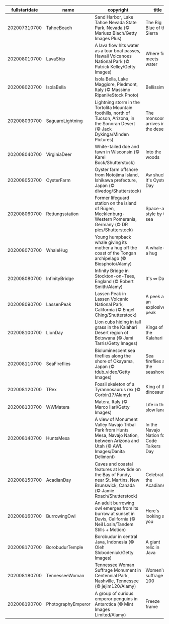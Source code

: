 |fullstartdate|name|copyright|title|image|
|--|--|--|--|--|
202007310700|TahoeBeach|Sand Harbor, Lake Tahoe Nevada State Park, Nevada (© Mariusz Blach/Getty Images Plus)|The Big Blue of the Sierra|![](/en-US/2020/08/202007310700TahoeBeach.jpg)|
202008010700|LavaShip|A lava flow hits water as a tour boat passes, Hawaii Volcanoes National Park (© Patrick Kelley/Getty Images)|Where fire meets water|![](/en-US/2020/08/202008010700LavaShip.jpg)|
202008020700|IsolaBella|Isola Bella, Lake Maggiore, Piedmont, Italy (© Massimo Ripani/eStock Photo)|Bellissima!|![](/en-US/2020/08/202008020700IsolaBella.jpg)|
202008030700|SaguaroLightning|Lightning storm in the Tortolita Mountain foothills, north of Tucson, Arizona, in the Sonoran Desert (© Jack Dykinga/Minden Pictures)|The monsoon arrives in the desert|![](/en-US/2020/08/202008030700SaguaroLightning.jpg)|
202008040700|VirginiaDeer|White-tailed doe and fawn in Wisconsin (© Karel Bock/Shutterstock)|Into the woods|![](/en-US/2020/08/202008040700VirginiaDeer.jpg)|
202008050700|OysterFarm|Oyster farm offshore from Notojima Island, Ishikawa prefecture, Japan (© divedog/Shutterstock)|Aw shucks, It's Oyster Day|![](/en-US/2020/08/202008050700OysterFarm.jpg)|
202008060700|Rettungsstation|Former lifeguard station on the island of Rügen, Mecklenburg-Western Pomerania, Germany (© DR pics/Shutterstock)|Space-age style by the sea|![](/en-US/2020/08/202008060700Rettungsstation.jpg)|
202008070700|WhaleHug|Young humpback whale giving its mother a hug off the coast of the Tongan archipelago (© Biosphoto/Alamy)|A whale of a hug|![](/en-US/2020/08/202008070700WhaleHug.jpg)|
202008080700|InfinityBridge|Infinity Bridge in Stockton-on-Tees, England (© Robert Smith/Alamy)|It's ∞ Day!|![](/en-US/2020/08/202008080700InfinityBridge.jpg)|
202008090700|LassenPeak|Lassen Peak in Lassen Volcanic National Park, California (© Engel Ching/Shutterstock)|A peek at an explosive peak|![](/en-US/2020/08/202008090700LassenPeak.jpg)|
202008100700|LionDay|Lion cubs hiding in tall grass in the Kalahari Desert region of Botswana (© Jami Tarris/Getty Images)|Kings of the Kalahari|![](/en-US/2020/08/202008100700LionDay.jpg)|
202008110700|SeaFireflies|Bioluminescent sea fireflies along the shore of Okayama, Japan (© tdub_video/Getty Images)|Sea fireflies at the seashore|![](/en-US/2020/08/202008110700SeaFireflies.jpg)|
202008120700|TRex|Fossil skeleton of a Tyrannosaurus rex (© Corbin17/Alamy)|King of the dinosaurs|![](/en-US/2020/08/202008120700TRex.jpg)|
202008130700|WWMatera|Matera, Italy (© Marco Ilari/Getty Images)|Life in the slow lane|![](/en-US/2020/08/202008130700WWMatera.jpg)|
202008140700|HuntsMesa|A view of Monument Valley Navajo Tribal Park from Hunts Mesa, Navajo Nation, between Arizona and Utah (© AWL Images/Danita Delimont)|In the Navajo Nation for Code Talkers Day|![](/en-US/2020/08/202008140700HuntsMesa.jpg)|
202008150700|AcadianDay|Caves and coastal features at low tide on the Bay of Fundy, near St. Martins, New Brunswick, Canada (© Jamie Roach/Shutterstock)|Celebrating the Acadians|![](/en-US/2020/08/202008150700AcadianDay.jpg)|
202008160700|BurrowingOwl|An adult burrowing owl emerges from its burrow at sunset in Davis, California (© Neil Losin/Tandem Stills + Motion)|Here's looking at you|![](/en-US/2020/08/202008160700BurrowingOwl.jpg)|
202008170700|BorobudurTemple|Borobudur in central Java, Indonesia (© Oleh Slobodeniuk/Getty Images)|A giant relic in Java|![](/en-US/2020/08/202008170700BorobudurTemple.jpg)|
202008180700|TennesseeWoman|Tennessee Woman Suffrage Monument in Centennial Park, Nashville, Tennessee (© jejim120/Alamy)|Women's suffrage at 100|![](/en-US/2020/08/202008180700TennesseeWoman.jpg)|
202008190700|PhotographyEmperor|A group of curious emperor penguins in Antarctica (© Mint Images Limited/Alamy)|Freeze frame|![](/en-US/2020/08/202008190700PhotographyEmperor.jpg)|
